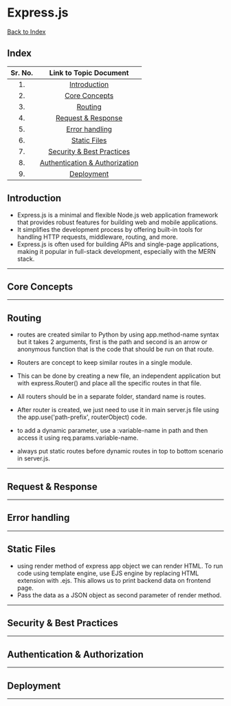 # Express.js

[Back to Index](../index.md)

## Index

| Sr. No. | Link to Topic Document |
|:---:|:---:|
| 1. | [Introduction](#1) |
| 2. | [Core Concepts](#2) |
| 3. | [Routing](#3) |
| 4. | [Request & Response](#4) |
| 5. | [Error handling](#5) |
| 6. | [Static Files](#6) |
| 7. | [Security & Best Practices](#7) |
| 8. | [Authentication & Authorization](#8) |
| 9. | [Deployment](#9) |


<a id="1"></a>

## Introduction

- Express.js is a minimal and flexible Node.js web application framework that provides robust features for building web and mobile applications. 
- It simplifies the development process by offering built-in tools for handling HTTP requests, middleware, routing, and more. 
- Express.js is often used for building APIs and single-page applications, making it popular in full-stack development, especially with the MERN stack.

---

<a id="2"></a>

## Core Concepts

---

<a id="3"></a>

## Routing

- routes are created similar to Python by using app.method-name syntax but it takes 2 arguments, first is the path and second is an arrow or anonymous function that is the code that should be run on that route.

- Routers are concept to keep similar routes in a single module.

- This can be done by creating a new file, an independent application but with express.Router() and place all the specific routes in that file. 

- All routers should be in a separate folder, standard name is routes.

- After router is created, we just need to use it in main server.js file using the app.use('path-prefix', routerObject) code.

- to add a dynamic parameter, use a :variable-name in path and then access it using req.params.variable-name.

- always put static routes before dynamic routes in top to bottom scenario in server.js.

---

<a id="4"></a>

## Request & Response

---

<a id="5"></a>

## Error handling

---

<a id="6"></a>

## Static Files

- using render method of express app object we can render HTML. To run code using template engine, use EJS engine by replacing HTML extension with .ejs. This allows us to print backend data on frontend page.
- Pass the data as a JSON object as second parameter of render method.

---

<a id="7"></a>

## Security & Best Practices

---

<a id="8"></a>

## Authentication & Authorization

---

<a id="9"></a>

## Deployment

---

